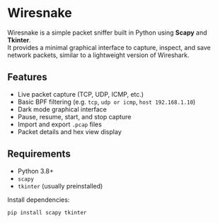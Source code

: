 # Wiresnake

Wiresnake is a simple packet sniffer built in Python using **Scapy** and **Tkinter**.  
It provides a minimal graphical interface to capture, inspect, and save network packets, similar to a lightweight version of Wireshark.

## Features

- Live packet capture (TCP, UDP, ICMP, etc.)
- Basic BPF filtering (e.g. `tcp`, `udp or icmp`, `host 192.168.1.10`)
- Dark mode graphical interface
- Pause, resume, start, and stop capture
- Import and export `.pcap` files
- Packet details and hex view display

## Requirements

- Python 3.8+
- `scapy`
- `tkinter` (usually preinstalled)

Install dependencies:

```bash
pip install scapy tkinter
```
